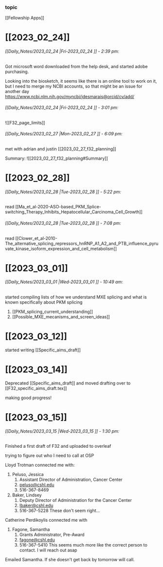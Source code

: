 ### topic
[[Fellowship Apps]]

# [[2023_02_24]]
###### [[Daily_Notes/2023_02_24 |Fri-2023_02_24 ]] - 2:39 pm: 
Got microsoft word downloaded from the help desk, and started adobe purchasing. 

Looking into the biosketch, it seems like there is an online tool to work on it, but I need to merge my NCBI accounts, so that might be an issue for another day
https://www.ncbi.nlm.nih.gov/myncbi/jdesmarais@orcid/cv/add/

###### [[Daily_Notes/2023_02_24 |Fri-2023_02_24 ]] - 3:01 pm: 
![[F32_page_limits]]

###### [[Daily_Notes/2023_02_27 |Mon-2023_02_27 ]] - 6:09 pm: 
met with adrian and justin [[2023_02_27_f32_planning]]

Summary:
![[2023_02_27_f32_planning#Summary]]


# [[2023_02_28]]
###### [[Daily_Notes/2023_02_28 |Tue-2023_02_28 ]] - 5:22 pm: 
read [[Ma_et_al-2020-ASO-based_PKM_Splice-switching_Therapy_Inhibits_Hepatocellular_Carcinoma_Cell_Growth]]

###### [[Daily_Notes/2023_02_28 |Tue-2023_02_28 ]] - 7:08 pm: 
read [[Clower_et_al-2010-The_alternative_splicing_repressors_hnRNP_A1_A2_and_PTB_influence_pyruvate_kinase_isoform_expression_and_cell_metabolism]]

# [[2023_03_01]]

###### [[Daily_Notes/2023_03_01 |Wed-2023_03_01 ]] - 10:49 am: 
started compiling lists of how we understand MXE splicing and what is known specifically about PKM splicing

1. [[PKM_splicing_current_understanding]]
2. [[Possible_MXE_mecanisms_and_screen_ideas]]

# [[2023_03_12]]
started writing [[Specific_aims_draft]]

# [[2023_03_14]]
Deprecated [[Specific_aims_draft]] and moved drafting over to [[F32_specific_aims_draft.tex]]

making good progress!

# [[2023_03_15]]
###### [[Daily_Notes/2023_03_15 |Wed-2023_03_15 ]] - 1:30 pm: 
Finished a first draft of F32 and uploaded to overleaf

trying to figure out who I need to call at OSP

Lloyd Trotman connected me with:
1. Peluso, Jessica
	1. Assistant Director of Administration, Cancer Center
	2. peluso@cshl.edu
	3. 516-367-8469
2. Baker, Lindsey
	1. Deputy Director of Administration for the Cancer Center
	2. lbaker@cshl.edu
	3. 516-367-5228
These don't seem right...

Catherine Perdikoylis connected me with
1. Fagone, Samantha
	1. Grants Administrator, Pre-Award
	2. fagone@cshl.edu
	3. 516-367-5410
This seems much more like the correct person to contact. I will reach out asap

Emailed Samantha. If she doesn't get back by tomorrow will call.